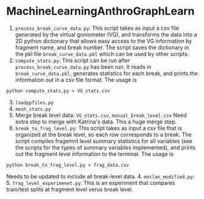 # MachineLearningAnthroGraphLearn

1. `process_break_curve_data.py`: This script takes as input a csv file generated by the virtual goniometer (VG), and transforms the data into a 2D python dictionary that allows easy access to the VG information by fragment name, and break number. The script saves the dictionary in the pkl file `break_curve_data.pkl` which can be used by other scripts. 
2. `compute_stats.py`: This script can be run after `process_break_curve_data.py` has been run. It reads in `break_curve_data.pkl`, generates statistics for each break, and prints the information out in a csv file format. The usage is 
```
python compute_stats.py > VG_stats.csv
```
3. `loadppfiles.py`
4. `mesh_stats.py`
3. Merge break level data: `VG_stats.csv`, `manual_break_level.csv`
Need extra step to merge with Katrina's data. This a huge merge step. 
3. `break_to_frag_level.py`: This script takes as input a csv file that is organized at the break level, so each row corresponds to a break. The script compiles fragemnt level summary statistics for all variables (see the scripts for the types of summary variables implemented), and prints out the fragment level information to the terminal. The usage is 
```
python break_to_frag_level.py > frag_data.csv
```
Needs to be updated to include all break-level data.
4. `moclan_modified.py`:
5. `frag_level_experimenet.py`: This is an experiment that compares train/test splits at fragment level verus break level.

